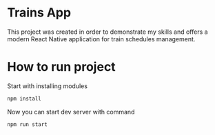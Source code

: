 # Trains App

This project was created in order to demonstrate my skills and offers a modern React Native application for train schedules management.

# How to run project

Start with installing modules

```bash
npm install
```

Now you can start dev server with command

```bash
npm run start
```
